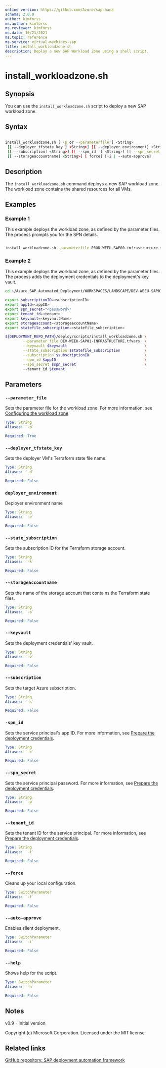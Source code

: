 ```yaml
---
online version: https://github.com/Azure/sap-hana
schema: 2.0.0
author: kimforss
ms.author: kimforss
ms.reviewer: kimforss
ms.date: 10/21/2021
ms.topic: reference
ms.service: virtual-machines-sap
title: install_workloadzone.sh
description: Deploy a new SAP Workload Zone using a shell script.
---
```


# install_workloadzone.sh

## Synopsis
You can use the `install_workloadzone.sh` script to deploy a new SAP workload zone.

## Syntax

```bash

install_workloadzone.sh [ -p or --parameterfile ] <String> 
 [[ --deployer_tfstate_key ] <String>] [[ --deployer_environment] <String>] [[ --state_subscription] <String>] [[ --storageaccountname ]
 [[ --subscription] <String>] [[ --spn_id  ] <String>] [[ --spn_secret ] <String>] [[ --tenant_id ] <String>]
 [[ --storageaccountname] <String>] [ force] [-i | --auto-approve]
```

## Description
The  `install_workloadzone.sh` command deploys a new SAP workload zone. The workload zone contains the shared resources for all VMs.

## Examples

### Example 1

This example deploys the workload zone, as defined by the parameter files. The process prompts you for the SPN details.

```bash

install_workloadzone.sh -parameterfile PROD-WEEU-SAP00-infrastructure.tfvars
```

### Example 2

This example deploys the workload zone, as defined by the parameter files. The process adds the deployment credentials to the deployment's key vault.

```bash
cd ~/Azure_SAP_Automated_Deployment/WORKSPACES/LANDSCAPE/DEV-WEEU-SAP01-INFRASTRUCTURE

export subscriptionID=<subscriptionID>
export appId=<appID>
export spn_secret="<password>"
export tenant_id=<tenant>
export keyvault=<keyvaultName>
export storageaccount=<storageaccountName>
export statefile_subscription=<statefile_subscription>

${DEPLOYMENT_REPO_PATH}/deploy/scripts/install_workloadzone.sh \
        --parameter_file DEV-WEEU-SAP01-INFRASTRUCTURE.tfvars  \
        --keyvault $keyvault                                   \
        --state_subscription $statefile_subscription           \
        --subscription $subscriptionID                         \
        --spn_id $appID                                        \
        --spn_secret $spn_secret                               \ 
        --tenant_id $tenant
```
## Parameters

### `--parameter_file`
Sets the parameter file for the workload zone. For more information, see [Configuring the workload zone](../automation-configure-workload-zone.md).

```yaml
Type: String
Aliases: `-p`

Required: True
```

### `--deployer_tfstate_key`
Sets the deployer VM's Terraform state file name.

```yaml
Type: String
Aliases: `-d`

Required: False
```

### `deployer_environment`
Deployer environment name

```yaml
Type: String
Aliases: `-e`

Required: False
```

### `--state_subscription`
Sets the subscription ID for the Terraform storage account.

```yaml
Type: String
Aliases: `-k`

Required: False
```
### `--storageaccountname`
Sets the name of the storage account that contains the Terraform state files.

```yaml
Type: String
Aliases: `-a`

Required: False
```

### `--keyvault`
Sets the deployment credentials' key vault.

```yaml
Type: String
Aliases: `-v`

Required: False
```

### `--subscription`
Sets the target Azure subscription.

```yaml
Type: String
Aliases: `-s`

Required: False
```

### `-spn_id`
Sets the service principal's app ID. For more information, see [Prepare the deployment credentials](../automation-deploy-control-plane.md#prepare-the-deployment-credentials).

```yaml
Type: String
Aliases: `-c`

Required: False
```

### `--spn_secret`
Sets the service principal password. For more information, see [Prepare the deployment credentials](../automation-deploy-control-plane.md#prepare-the-deployment-credentials). 

```yaml
Type: String
Aliases: `-p`

Required: False
```

### `--tenant_id`
Sets the tenant ID for the service principal. For more information, see [Prepare the deployment credentials](../automation-deploy-control-plane.md#prepare-the-deployment-credentials). 

```yaml
Type: String
Aliases: `-t`

Required: False
```

### `--force`
Cleans up your local configuration.

```yaml
Type: SwitchParameter
Aliases: `-f`

Required: False
```

### `--auto-approve`
Enables silent deployment.

```yaml
Type: SwitchParameter
Aliases: `-i`

Required: False
```

### `--help`
Shows help for the script.

```yaml
Type: SwitchParameter
Aliases: `-h`

Required: False
```


## Notes
v0.9 - Initial version


Copyright (c) Microsoft Corporation.
Licensed under the MIT license.

## Related links

[GitHub repository: SAP deployment automation framework](https://github.com/Azure/sap-automation)
